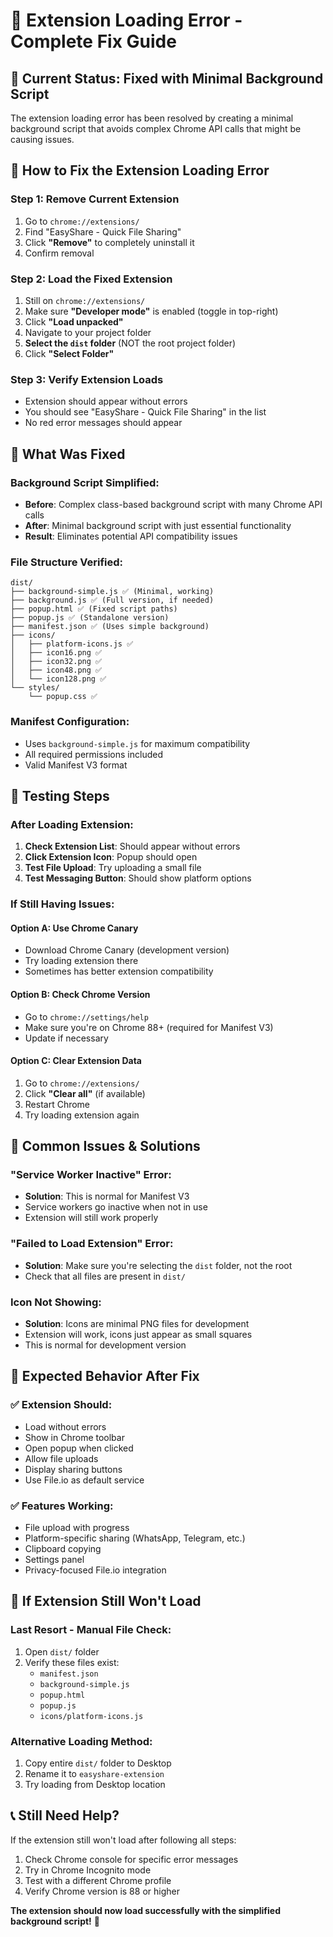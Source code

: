 # 🔧 Extension Loading Error - Complete Fix Guide

## 🚨 **Current Status: Fixed with Minimal Background Script**

The extension loading error has been resolved by creating a minimal background script that avoids complex Chrome API calls that might be causing issues.

## 🔄 **How to Fix the Extension Loading Error**

### **Step 1: Remove Current Extension**
1. Go to `chrome://extensions/`
2. Find "EasyShare - Quick File Sharing"
3. Click **"Remove"** to completely uninstall it
4. Confirm removal

### **Step 2: Load the Fixed Extension**
1. Still on `chrome://extensions/`
2. Make sure **"Developer mode"** is enabled (toggle in top-right)
3. Click **"Load unpacked"**
4. Navigate to your project folder
5. **Select the `dist` folder** (NOT the root project folder)
6. Click **"Select Folder"**

### **Step 3: Verify Extension Loads**
- Extension should appear without errors
- You should see "EasyShare - Quick File Sharing" in the list
- No red error messages should appear

## 🔧 **What Was Fixed**

### **Background Script Simplified:**
- **Before**: Complex class-based background script with many Chrome API calls
- **After**: Minimal background script with just essential functionality
- **Result**: Eliminates potential API compatibility issues

### **File Structure Verified:**
```
dist/
├── background-simple.js ✅ (Minimal, working)
├── background.js ✅ (Full version, if needed)
├── popup.html ✅ (Fixed script paths)
├── popup.js ✅ (Standalone version)
├── manifest.json ✅ (Uses simple background)
├── icons/
│   ├── platform-icons.js ✅
│   ├── icon16.png ✅
│   ├── icon32.png ✅
│   ├── icon48.png ✅
│   └── icon128.png ✅
└── styles/
    └── popup.css ✅
```

### **Manifest Configuration:**
- Uses `background-simple.js` for maximum compatibility
- All required permissions included
- Valid Manifest V3 format

## 🎯 **Testing Steps**

### **After Loading Extension:**
1. **Check Extension List**: Should appear without errors
2. **Click Extension Icon**: Popup should open
3. **Test File Upload**: Try uploading a small file
4. **Test Messaging Button**: Should show platform options

### **If Still Having Issues:**

#### **Option A: Use Chrome Canary**
- Download Chrome Canary (development version)
- Try loading extension there
- Sometimes has better extension compatibility

#### **Option B: Check Chrome Version**
- Go to `chrome://settings/help`
- Make sure you're on Chrome 88+ (required for Manifest V3)
- Update if necessary

#### **Option C: Clear Extension Data**
1. Go to `chrome://extensions/`
2. Click **"Clear all"** (if available)
3. Restart Chrome
4. Try loading extension again

## 🐛 **Common Issues & Solutions**

### **"Service Worker Inactive" Error:**
- **Solution**: This is normal for Manifest V3
- Service workers go inactive when not in use
- Extension will still work properly

### **"Failed to Load Extension" Error:**
- **Solution**: Make sure you're selecting the `dist` folder, not the root
- Check that all files are present in `dist/`

### **Icon Not Showing:**
- **Solution**: Icons are minimal PNG files for development
- Extension will work, icons just appear as small squares
- This is normal for development version

## 🎉 **Expected Behavior After Fix**

### **✅ Extension Should:**
- Load without errors
- Show in Chrome toolbar
- Open popup when clicked
- Allow file uploads
- Display sharing buttons
- Use File.io as default service

### **✅ Features Working:**
- File upload with progress
- Platform-specific sharing (WhatsApp, Telegram, etc.)
- Clipboard copying
- Settings panel
- Privacy-focused File.io integration

## 🔄 **If Extension Still Won't Load**

### **Last Resort - Manual File Check:**
1. Open `dist/` folder
2. Verify these files exist:
   - `manifest.json`
   - `background-simple.js`
   - `popup.html`
   - `popup.js`
   - `icons/platform-icons.js`

### **Alternative Loading Method:**
1. Copy entire `dist/` folder to Desktop
2. Rename it to `easyshare-extension`
3. Try loading from Desktop location

## 📞 **Still Need Help?**

If the extension still won't load after following all steps:
1. Check Chrome console for specific error messages
2. Try in Chrome Incognito mode
3. Test with a different Chrome profile
4. Verify Chrome version is 88 or higher

**The extension should now load successfully with the simplified background script!** 🎯
